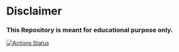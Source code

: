 # Disclaimer
### This Repository is meant for educational purpose only.

[![Actions Status](https://github.com/parikshitgupta1/hacktoberfest-mumbai/workflows/Validate%20JSON/badge.svg)](https://github.com/parikshitgupta1/hacktoberfest-mumbai/actions) 
